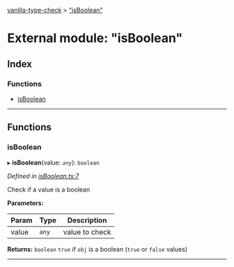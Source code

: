 [vanilla-type-check](../README.md) > ["isBoolean"](../modules/_isboolean_.md)

# External module: "isBoolean"

## Index

### Functions

* [isBoolean](_isboolean_.md#isboolean)

---

## Functions

<a id="isboolean"></a>

###  isBoolean

▸ **isBoolean**(value: *`any`*): `boolean`

*Defined in [isBoolean.ts:7](https://github.com/danikaze/npm-vanilla-type-check/blob/fa43ab6/src/isBoolean.ts#L7)*

Check if a value is a boolean

**Parameters:**

| Param | Type | Description |
| ------ | ------ | ------ |
| value | `any` |  value to check |

**Returns:** `boolean`
`true` if `obj` is a boolean (`true` or `false` values)

___

